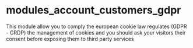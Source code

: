 # modules_account_customers_gdpr
This module allow you to comply the european cookie law regulates (GDPR - GRDP) the management of cookies and you should ask your visitors their consent before exposing them to third party services
